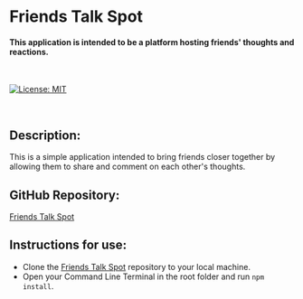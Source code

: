# Friends Talk Spot

#### This application is intended to be a platform hosting friends' thoughts and reactions.
<br>

[![License: MIT](https://img.shields.io/badge/License-MIT-yellow.svg)](https://opensource.org/licenses/MIT)

<br>

## Description:

This is a simple application intended to bring friends closer together by allowing them to share and comment on each other's thoughts.

## GitHub Repository:

[Friends Talk Spot](https://github.com/OnlyMeHere/friends-talk-spot)

## Instructions for use:

* Clone the [Friends Talk Spot](https://github.com/OnlyMeHere/friends-talk-spot) repository to your local machine.
* Open your Command Line Terminal in the root folder and run ```npm install```.

